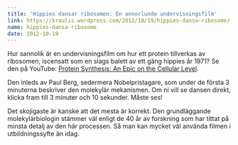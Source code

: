 ```yaml
---
title: 'Hippies dansar ribosomen: En annorlunda undervisningsfilm'
link: https://kraulis.wordpress.com/2012/10/19/hippies-dansa-ribosome/
name: hippies-dansa-ribosome
date: 2012-10-19
---
```

Hur sannolik är en undervisningsfilm om hur ett protein tillverkas av ribosomen, iscensatt som en slags balett av ett gäng hippies år 1971? Se den på YouTube: [Protein Synthesis: An Epic on the Cellular Level](http://www.youtube.com/watch?v=WTRmvnlNVw4).

Den inleds av Paul Berg, sedermera Nobelpristagare, som under de första 3 minuterna beskriver den molekylär mekanismen. Om ni vill se dansen direkt, klicka fram till 3 minuter och 10 sekunder. Måste ses!

Det skojigaste är kanske att det mesta är korrekt. Den grundläggande molekylärbiologin stämmer väl enligt de 40 år av forskning som har tittat på minsta detalj av den här processen. Så man kan mycket väl använda filmen i utbildningssyfte än idag.


